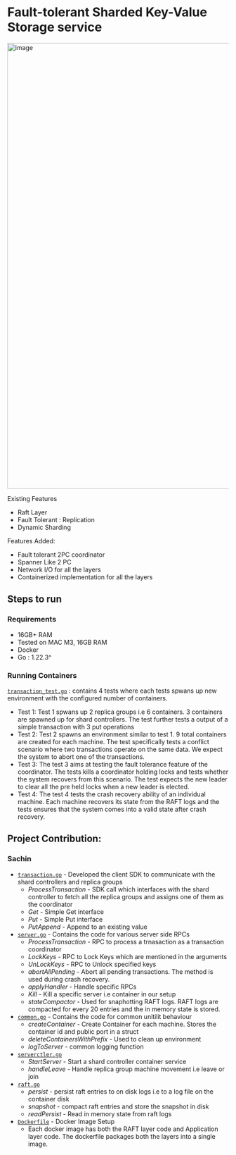 # Fault-tolerant Sharded Key-Value Storage service

<img width="1012" alt="image" src="https://github.com/user-attachments/assets/78041db7-edaf-4973-bcda-a24e4b6baa5e" />

Existing Features

- Raft Layer
- Fault Tolerant : Replication
- Dynamic Sharding

Features Added:

- Fault tolerant 2PC coordinator
- Spanner Like 2 PC
- Network I/O for all the layers
- Containerized implementation for all the layers


## Steps to run

### Requirements
- 16GB+ RAM
- Tested on MAC M3, 16GB RAM
- Docker
- Go : 1.22.3^

### Running Containers
 [`transaction_test.go`](./src/shardkv/transaction_test.go) : contains 4 tests where each tests spwans up new environment with the configured number of containers.
  - Test 1: Test 1 spwans up 2 replica groups i.e 6 containers. 3 containers are spawned up for shard controllers. The test further tests a output of a simple transaction with 3 put operations
  - Test 2: Test 2 spawns an environment similar to test 1. 9 total containers are created for each machine. The test specifically tests a conflict scenario where two transactions operate on the same data. We expect the system to abort one of the transactions.
  - Test 3: The test 3 aims at testing the fault tolerance feature of the coordinator. The tests kills a coordinator holding locks and tests whether the system recovers from this scenario. The test expects the new leader to clear all the pre held locks when a new leader is elected.
  - Test 4: The test 4 tests the crash recovery ability of an individual machine. Each machine recovers its state from the RAFT logs and the tests ensures that the system comes into a valid state after crash recovery.
 
## Project Contribution:
### Sachin
- [`transaction.go`](./src/shardkv/transaction.go) - Developed the client SDK to communicate with the shard controllers and replica groups
  - _ProcessTransaction_ - SDK call which interfaces with the shard controller to fetch all the replica groups and assigns one of them as the coordinator
  - _Get_ - Simple Get interface
  - _Put_ - Simple Put interface
  - _PutAppend_ - Append to an existing value 
- [`server.go`](./src/shardkv/server.go) - Contains the code for various server side RPCs
  - _ProcessTransaction_ - RPC to process a trnasaction as a transaction coordinator
  - _LockKeys_ - RPC to Lock Keys which are mentioned in the arguments
  - _UnLockKeys_ - RPC to Unlock specified keys
  - _abortAllPending_ - Abort all pending transactions. The method is used during crash recovery.
  - _applyHandler_ - Handle specific RPCs
  - _Kill_ - Kill a specific server i.e container in our setup
  - _stateCompactor_ - Used for snaphotting RAFT logs. RAFT logs are compacted for every 20 entries and the in memory state is stored. 
- [`common.go`](./src/shardkv/common.go) - Contains the code for common unitilit behaviour
  - _createContainer_ - Create Container for each machine. Stores the container id and public port in a struct
  - _deleteContainersWithPrefix_ - Used to clean up environment
  - _logToServer_ - common logging function
- [`serverctler.go`](./src/shardctrler/server.go)
  - _StartServer_ - Start a shard controller container service
  - _handleLeave_ - Handle replica group machine movement i.e leave or join
- [`raft.go`](./src/raft/raft.go)
  - _persist_ - persist raft entries to on disk logs i.e to a log file on the container disk
  - _snapshot_ - compact raft entries and store the snapshot in disk
  - _readPersist_ - Read in memory state from raft logs
- [`Dockerfile`](./src/docker-setup/Dockerfile) - Docker Image Setup
  - Each docker image has both the RAFT layer code and Application layer code. The dockerfile packages both the layers into a single image.  
